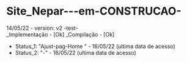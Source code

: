 # Site_Nepar---em-CONSTRUCAO-
14/05/22  -   version:  v2   -test-  
_Implementação  -  [Ok]
_Compilação     -  [Ok] 
* Status_1:  "Ajust-pag-Home " -  16/05/22 (ultima data de acesso) 
* Status_2:  "-"  -  16/05/22 (ultima data de acesso) 
